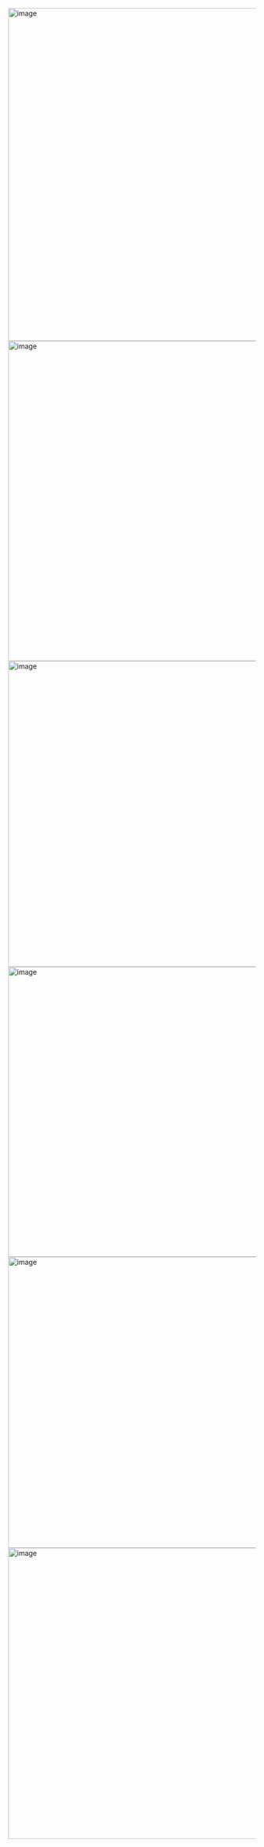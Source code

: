 <img width="677" alt="image" src="https://github.com/user-attachments/assets/11c7705c-5cf4-433b-a3ea-0d89b2e3bae2" />

<img width="651" alt="image" src="https://github.com/user-attachments/assets/f16ecbe4-feaf-4e40-b1b6-c8cc27b66fed" />

<img width="622" alt="image" src="https://github.com/user-attachments/assets/7af6217e-e961-4406-9651-ef09506ed155" />

<img width="590" alt="image" src="https://github.com/user-attachments/assets/e58f69e8-da0a-4c32-8a14-c48b737a9d32" />

<img width="592" alt="image" src="https://github.com/user-attachments/assets/1164096d-b9e6-4c03-9b76-78ac32db86ad" />
<img width="592" alt="image" src="https://github.com/user-attachments/assets/b7833062-0f08-4842-bd87-4bdc0e55cc29" />

